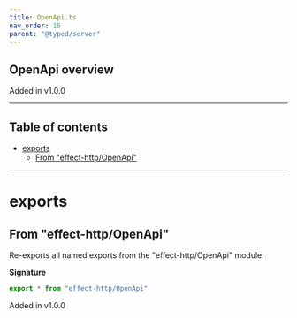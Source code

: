 ```yaml
---
title: OpenApi.ts
nav_order: 16
parent: "@typed/server"
---
```


## OpenApi overview

Added in v1.0.0

---

<h2 class="text-delta">Table of contents</h2>

- [exports](#exports)
  - [From "effect-http/OpenApi"](#from-effect-httpopenapi)

---

# exports

## From "effect-http/OpenApi"

Re-exports all named exports from the "effect-http/OpenApi" module.

**Signature**

```ts
export * from "effect-http/OpenApi"
```

Added in v1.0.0
